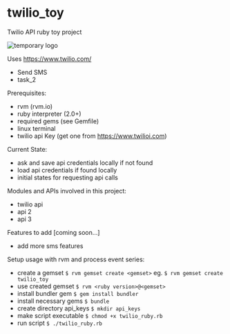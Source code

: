 # twilio_toy
Twilio API ruby toy project 

![temporary logo](https://bt-strike.s3-us-west-2.amazonaws.com/images/ruby.gif "twilio_toy temporary logo")

Uses https://www.twilio.com/
* Send SMS
* task_2

<!---
##![screen capture get_my_news](https://s2.gifyu.com/images/Peek-2018-10-28-18-13.gif "Screen Sample runing the script")
--->
Prerequisites:
* rvm (rvm.io)
* ruby interpreter (2.0+)
* required gems (see Gemfile)
* linux terminal
* twilio api Key (get one from https://www.twilioi.com)

Current State:
* ask and save api credentials locally if not found
* load api credentials if found locally
* initial states for requesting api calls

Modules and APIs involved in this project:
* twilio api
* api 2
* api 3

Features to add [coming soon...]
* add more sms features

Setup usage with rvm and process event series:
* create a gemset
`$ rvm gemset create <gemset>`
eg. `$ rvm gemset create twilio_toy`
* use created gemset
`$ rvm <ruby version>@<gemset>`
* install bundler gem
`$ gem install bundler`
* install necessary gems
`$ bundle`
* create directory api_keys
`$ mkdir api_keys`
* make script executable
`$ chmod +x twilio_ruby.rb`
* run script 
`$ ./twilio_ruby.rb`
